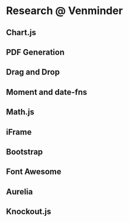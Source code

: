 # Research @ Venminder

## Chart.js

## PDF Generation

## Drag and Drop

## Moment and date-fns

## Math.js

## iFrame

## Bootstrap

## Font Awesome

## Aurelia

## Knockout.js
